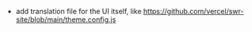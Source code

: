 - add translation file for the UI itself, like https://github.com/vercel/swr-site/blob/main/theme.config.js